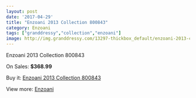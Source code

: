 ```yaml
---
layout: post
date: '2017-04-29'
title: "Enzoani 2013 Collection 800843"
category: Enzoani
tags: ["granddressy","collection","enzoani"]
image: http://img.granddressy.com/13297-thickbox_default/enzoani-2013-collection-800843.jpg
---
```

Enzoani 2013 Collection 800843

On Sales: **$368.99**
<a href="https://www.granddressy.com/en/enzoani/12365-enzoani-2013-collection-800843.html"><amp-img layout="responsive" width="600" height="600" src="//img.granddressy.com/13297-thickbox_default/enzoani-2013-collection-800843.jpg" alt="Enzoani 2013 Collection 800843 0" /></a>

Buy it: [Enzoani 2013 Collection 800843](https://www.granddressy.com/en/enzoani/12365-enzoani-2013-collection-800843.html "Enzoani 2013 Collection 800843")

View more: [Enzoani](https://www.granddressy.com/en/20-enzoani "Enzoani")